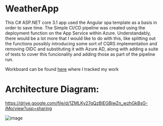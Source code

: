 # WeatherApp
This C# ASP.NET core 3.1 app used the Angular spa template as a basis in order to save time. 
The Simple CI/CD pipeline was created using the deployment function on the App Service within Azure.
Understandably, there would be a lot more that I would like to do with this, like splitting out the functions possibly introducing some sort of CQRS implementation and removing OIDC and substituting it with Azure AD, along with adding a suite of tests to cover this funcionality and adding those as part of the pipeline run.

Workboard can be found [here](https://www.notion.so/c7833facd75e4363804fc4457a9ce428?v=38a6ffee88f040f98a93714cf480070a) where I tracked my work

# Architecture Diagram:
https://drive.google.com/file/d/1ZMLKy27qQzBlEGBjwZn_wzhGkBsG-jMp/view?usp=sharing

![image](https://user-images.githubusercontent.com/10092258/163491438-e34e2af3-5d1e-41ea-9df0-6e06a6965923.png)
